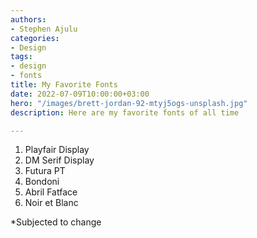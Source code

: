 ```yaml
---
authors:
- Stephen Ajulu
categories:
- Design
tags:
- design
- fonts
title: My Favorite Fonts
date: 2022-07-09T10:00:00+03:00
hero: "/images/brett-jordan-92-mtyj5ogs-unsplash.jpg"
description: Here are my favorite fonts of all time

---
```

1. Playfair Display
2. DM Serif Display
3. Futura PT
4. Bondoni
5. Abril Fatface
6. Noir et Blanc

\*Subjected to change